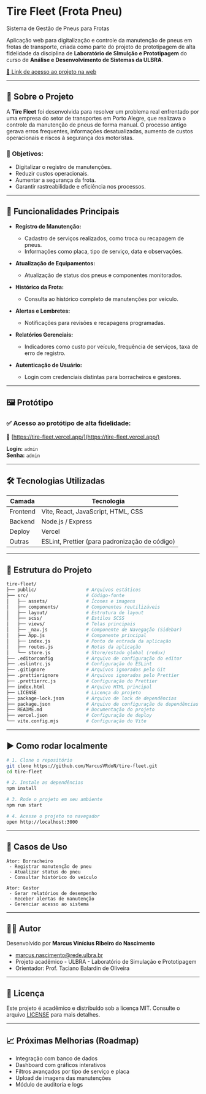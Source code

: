# Tire Fleet (Frota Pneu)

Sistema de Gestão de Pneus para Frotas

Aplicação web para digitalização e controle da manutenção de pneus em frotas de transporte, criada como parte do projeto de prototipagem de alta fidelidade da disciplina de **Laboratório de SImulção e Prototipagem** do curso de **Análise e Desenvolvimento de Sistemas da ULBRA**.

[🔗 Link de acesso ao projeto na web](https://tire-fleet.vercel.app/)

---

## 📌 Sobre o Projeto

A **Tire Fleet** foi desenvolvida para resolver um problema real enfrentado por uma empresa do setor de transportes em Porto Alegre, que realizava o controle da manutenção de pneus de forma manual. O processo antigo gerava erros frequentes, informações desatualizadas, aumento de custos operacionais e riscos à segurança dos motoristas.

### 🎯 Objetivos:

- Digitalizar o registro de manutenções.
- Reduzir custos operacionais.
- Aumentar a segurança da frota.
- Garantir rastreabilidade e eficiência nos processos.

---

## 🧩 Funcionalidades Principais

- **Registro de Manutenção:**

  - Cadastro de serviços realizados, como troca ou recapagem de pneus.
  - Informações como placa, tipo de serviço, data e observações.

- **Atualização de Equipamentos:**

  - Atualização de status dos pneus e componentes monitorados.

- **Histórico da Frota:**

  - Consulta ao histórico completo de manutenções por veículo.

- **Alertas e Lembretes:**

  - Notificações para revisões e recapagens programadas.

- **Relatórios Gerenciais:**

  - Indicadores como custo por veículo, frequência de serviços, taxa de erro de registro.

- **Autenticação de Usuário:**
  - Login com credenciais distintas para borracheiros e gestores.

---

## 🖼️ Protótipo

### ✅ Acesso ao protótipo de alta fidelidade:

🔗 [https://tire-fleet.vercel.app/](https://tire-fleet.vercel.app/)

**Login:** `admin`  
**Senha:** `admin`

---

## 🛠️ Tecnologias Utilizadas

| Camada   | Tecnologia                                     |
| -------- | ---------------------------------------------- |
| Frontend | Vite, React, JavaScript, HTML, CSS             |
| Backend  | Node.js / Express                              |
| Deploy   | Vercel                                         |
| Outras   | ESLint, Prettier (para padronização de código) |

---

## 📂 Estrutura do Projeto

```bash
tire-fleet/
├── public/                  # Arquivos estáticos
├── src/                     # Código-fonte
│   ├── assets/              # Ícones e imagens
│   ├── components/          # Componentes reutilizáveis
│   ├── layout/              # Estrutura de layout
│   ├── scss/                # Estilos SCSS
│   ├── views/               # Telas principais
│   ├── _nav.js              # Componente de Navegação (Sidebar)
│   ├── App.js               # Componente principal
│   ├── index.js             # Ponto de entrada da aplicação
│   ├── routes.js            # Rotas da aplicação
│   └── store.js             # Store/estado global (redux)
├── .editorconfig            # Arquivo de configuração do editor
├── .eslintrc.js             # Configuração do ESLint
├── .gitignore               # Arquivos ignorados pelo Git
├── .prettierignore          # Arquivos ignorados pelo Prettier
├── .prettierrc.js           # Configuração do Prettier
├── index.html               # Arquivo HTML principal
├── LICENSE                  # Licença do projeto
├── package-lock.json        # Arquivo de lock de dependências
├── package.json             # Arquivo de configuração de dependências
├── README.md                # Documentação do projeto
├── vercel.json              # Configuração de deploy
└── vite.config.mjs          # Configuração do Vite
```

---

## ▶️ Como rodar localmente

```bash
# 1. Clone o repositório
git clone https://github.com/MarcusVRdoN/tire-fleet.git
cd tire-fleet

# 2. Instale as dependências
npm install

# 3. Rode o projeto em seu ambiente
npm run start

# 4. Acesse o projeto no navegador
open http://localhost:3000
```

---

## 🧪 Casos de Uso

```
Ator: Borracheiro
 - Registrar manutenção de pneu
 - Atualizar status do pneu
 - Consultar histórico do veículo

Ator: Gestor
 - Gerar relatórios de desempenho
 - Receber alertas de manutenção
 - Gerenciar acesso ao sistema
```

---

## 👨‍🎓 Autor

Desenvolvido por **Marcus Vinícius Ribeiro do Nascimento**

- [marcus.nascimento@rede.ulbra.br](mailto:marcus.nascimento@rede.ulbra.br)
- Projeto acadêmico - ULBRA - Laboratório de Simulação e Prototipagem
- Orientador: Prof. Taciano Balardin de Oliveira

---

## 📄 Licença

Este projeto é acadêmico e distribuído sob a licença MIT.
Consulte o arquivo [LICENSE](LICENSE) para mais detalhes.

---

## 📈 Próximas Melhorias (Roadmap)

- Integração com banco de dados
- Dashboard com gráficos interativos
- Filtros avançados por tipo de serviço e placa
- Upload de imagens das manutenções
- Módulo de auditoria e logs
